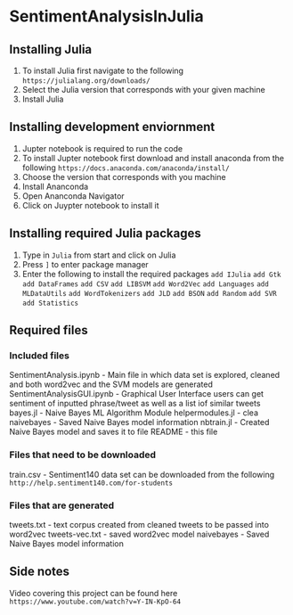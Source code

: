 # SentimentAnalysisInJulia

## Installing Julia
1. To install Julia first navigate to the following ```https://julialang.org/downloads/```
2. Select the Julia version that corresponds with your given machine
3. Install Julia

## Installing development enviornment
1. Jupter notebook is required to run the code
2. To install Jupter notebook first download and install anaconda from the following ```https://docs.anaconda.com/anaconda/install/```
3. Choose the version that corresponds with you machine
4. Install Ananconda
5. Open Ananconda Navigator
6. Click on Juypter notebook to install it

## Installing required Julia packages
1. Type in ```Julia``` from start and click on Julia
2. Press ```]``` to enter package manager
3. Enter the following to install the required packages
  ```add IJulia```
  ```add Gtk```
  ```add DataFrames```
  ```add CSV```
  ```add LIBSVM```
  ```add Word2Vec```
  ```add Languages```
  ```add MLDataUtils```
  ```add WordTokenizers```
  ```add JLD```
  ```add BSON```
  ```add Random```
  ```add SVR```
  ```add Statistics```

## Required files

### Included files
SentimentAnalysis.ipynb - Main file in which data set is explored, cleaned and both word2vec and the SVM models are generated
SentimentAnalysisGUI.ipynb - Graphical User Interface users can get sentiment of inputted phrase/tweet as well as a list iof similar tweets
bayes.jl - Naive Bayes ML Algorithm Module
helpermodules.jl - clea
naivebayes - Saved Naive Bayes model information
nbtrain.jl - Created Naive Bayes model and saves it to file
README - this file

### Files that need to be downloaded
train.csv - Sentiment140 data set can be downloaded from the following ```http://help.sentiment140.com/for-students```

### Files that are generated
tweets.txt - text corpus created from cleaned tweets to be passed into word2vec
tweets-vec.txt - saved word2vec model
naivebayes - Saved Naive Bayes model information

## Side notes
Video covering this project can be found here ```https://www.youtube.com/watch?v=Y-IN-KpO-64```

